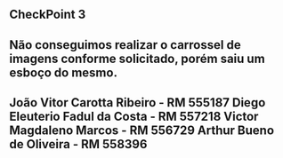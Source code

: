 CheckPoint 3 
--------------------------
Não conseguimos realizar o carrossel de imagens conforme solicitado, porém saiu um esboço do mesmo.
--------------------------
João Vitor Carotta Ribeiro - RM 555187
Diego Eleuterio Fadul da Costa - RM 557218
Victor Magdaleno Marcos - RM 556729
Arthur Bueno de Oliveira - RM 558396
--------------------------
